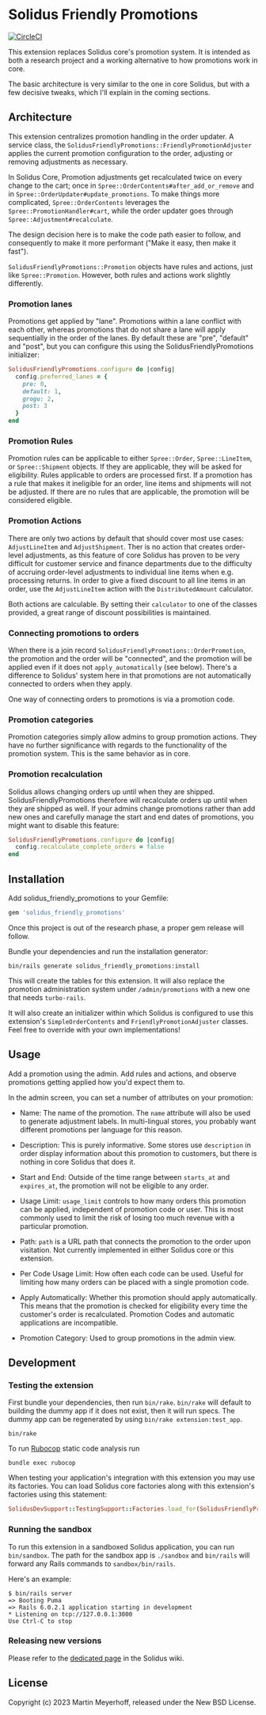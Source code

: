 # Solidus Friendly Promotions

[![CircleCI](https://circleci.com/gh/friendlycart/solidus_friendly_promotions.svg?style=shield)](https://circleci.com/gh/friendlycart/solidus_friendly_promotions)

This extension replaces Solidus core's promotion system. It is intended as both a research project and a working alternative to how promotions work in core.

The basic architecture is very similar to the one in core Solidus, but with a few decisive tweaks, which I'll explain in the coming sections.

## Architecture

This extension centralizes promotion handling in the order updater. A service class, the `SolidusFriendlyPromotions::FriendlyPromotionAdjuster` applies the current promotion configuration to the order, adjusting or removing adjustments as necessary.

In Solidus Core, Promotion adjustments get recalculated twice on every change to the cart; once in `Spree::OrderContents#after_add_or_remove` and in `Spree::OrderUpdater#update_promotions`. To make things more complicated, `Spree::OrderContents` leverages the `Spree::PromotionHandler#cart`, while the order updater goes through `Spree::Adjustment#recalculate`.

The design decision here is to make the code path easier to follow, and consequently to make it more performant ("Make it easy, then make it fast").

`SolidusFriendlyPromotions::Promotion` objects have rules and actions, just like `Spree::Promotion`. However, both rules and actions work slightly differently.

### Promotion lanes

Promotions get applied by "lane". Promotions within a lane conflict with each other, whereas promotions that do not share a lane will apply sequentially in the order of the lanes. By default these are "pre", "default" and "post", but you can configure this using the SolidusFriendlyPromotions initializer:

```rb
SolidusFriendlyPromotions.configure do |config|
  config.preferred_lanes = {
    pre: 0,
    default: 1,
    grogu: 2,
    post: 3
  }
end
```

### Promotion Rules

Promotion rules can be applicable to either `Spree::Order`, `Spree::LineItem`, or `Spree::Shipment` objects. If they are applicable, they will be asked for eligibility. Rules applicable to orders are processed first. If a promotion has a rule that makes it ineligible for an order, line items and shipments will not be adjusted. If there are no rules that are applicable, the promotion will be considered eligible.

### Promotion Actions

There are only two actions by default that should cover most use cases: `AdjustLineItem` and `AdjustShipment`. Ther is no action that creates order-level adjustments, as this feature of core Solidus has proven to be very difficult for customer service and finance departments due to the difficulty of accruing order-level adjustments to individual line items when e.g. processing returns. In order to give a fixed discount to all line items in an order, use the `AdjustLineItem` action with the `DistributedAmount` calculator.

Both actions are calculable. By setting their `calculator` to one of the classes provided, a great range of discount possibilities is maintained.

### Connecting promotions to orders

When there is a join record `SolidusFriendlyPromotions::OrderPromotion`, the promotion and the order will be "connected", and the promotion will be applied even if it does not `apply_automatically` (see below). There's a difference to Solidus' system here in that promotions are not automatically connected to orders when they apply.

One way of connecting orders to promotions is via a promotion code.

### Promotion categories

Promotion categories simply allow admins to group promotion actions. They have no further significance with regards to the functionality of the promotion system. This is the same behavior as in core.

### Promotion recalculation

Solidus allows changing orders up until when they are shipped. SolidusFriendlyPromotions therefore will recalculate orders up until when they are shipped as well. If your admins change promotions rather than add new ones and carefully manage the start and end dates of promotions, you might want to disable this feature:

```rb
SolidusFriendlyPromotions.configure do |config|
  config.recalculate_complete_orders = false
end
```

## Installation

Add solidus_friendly_promotions to your Gemfile:

```ruby
gem 'solidus_friendly_promotions'
```

Once this project is out of the research phase, a proper gem release will follow.

Bundle your dependencies and run the installation generator:

```shell
bin/rails generate solidus_friendly_promotions:install
```

This will create the tables for this extension. It will also replace the promotion administration system under
`/admin/promotions` with a new one that needs `turbo-rails`.

It will also create an initializer within which Solidus is configured to use this extension's `SimpleOrderContents` and `FriendlyPromotionAdjuster` classes. Feel free to override with your own implementations!

## Usage

Add a promotion using the admin. Add rules and actions, and observe promotions getting applied how you'd expect them to.

In the admin screen, you can set a number of attributes on your promotion:
- Name: The name of the promotion. The `name` attribute will also be used to generate adjustment labels. In multi-lingual stores, you probably want different promotions per language for this reason.

- Description: This is purely informative. Some stores use `description` in order display information about this promotion to customers, but there is nothing in core Solidus that does it.

- Start and End: Outside of the time range between `starts_at` and `expires_at`, the promotion will not be eligible to any order.

- Usage Limit: `usage_limit` controls to how many orders this promotion can be applied, independent of promotion code or user. This is most commonly used to limit the risk of losing too much revenue with a particular promotion.

- Path: `path` is a URL path that connects the promotion to the order upon visitation. Not currently implemented in either Solidus core or this extension.

- Per Code Usage Limit: How often each code can be used. Useful for limiting how many orders can be placed with a single promotion code.

- Apply Automatically: Whether this promotion should apply automatically. This means that the promotion is checked for eligibility every time the customer's order is recalculated. Promotion Codes and automatic applications are incompatible.

- Promotion Category: Used to group promotions in the admin view.

## Development

### Testing the extension

First bundle your dependencies, then run `bin/rake`. `bin/rake` will default to building the dummy
app if it does not exist, then it will run specs. The dummy app can be regenerated by using
`bin/rake extension:test_app`.

```shell
bin/rake
```

To run [Rubocop](https://github.com/bbatsov/rubocop) static code analysis run

```shell
bundle exec rubocop
```

When testing your application's integration with this extension you may use its factories.
You can load Solidus core factories along with this extension's factories using this statement:

```ruby
SolidusDevSupport::TestingSupport::Factories.load_for(SolidusFriendlyPromotions::Engine)
```

### Running the sandbox

To run this extension in a sandboxed Solidus application, you can run `bin/sandbox`. The path for
the sandbox app is `./sandbox` and `bin/rails` will forward any Rails commands to
`sandbox/bin/rails`.

Here's an example:

```
$ bin/rails server
=> Booting Puma
=> Rails 6.0.2.1 application starting in development
* Listening on tcp://127.0.0.1:3000
Use Ctrl-C to stop
```

### Releasing new versions

Please refer to the [dedicated page](https://github.com/solidusio/solidus/wiki/How-to-release-extensions) in the Solidus wiki.

## License

Copyright (c) 2023 Martin Meyerhoff, released under the New BSD License.
